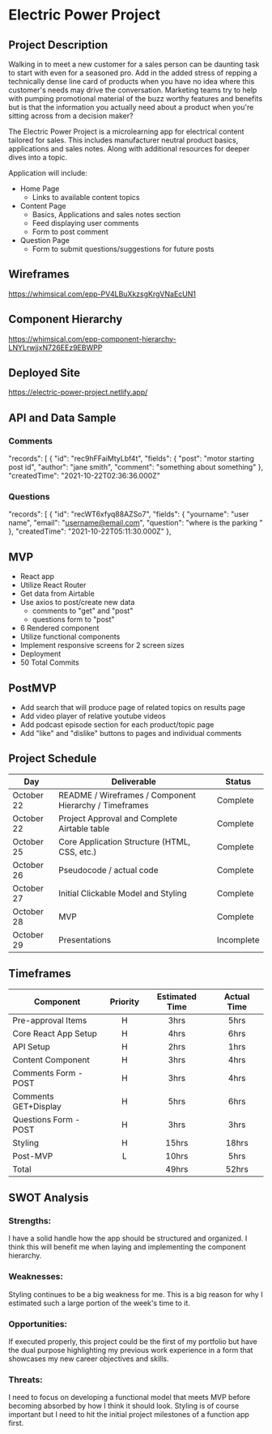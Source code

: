 # Electric Power Project

## Project Description

Walking in to meet a new customer for a sales person can be daunting task to start with even for a seasoned pro. Add in the added stress of repping a technically dense line card of products when you have no idea where this customer's needs may drive the conversation. Marketing teams try to help with pumping promotional material of the buzz worthy features and benefits but is that the information you actually need about a product when you're sitting across from a decision maker?

The Electric Power Project is a microlearning app for electrical content tailored for sales. This includes manufacturer neutral product basics, applications and sales notes. Along with additional resources for deeper dives into a topic.

Application will include:

- Home Page
  - Links to available content topics
- Content Page
  - Basics, Applications and sales notes section
  - Feed displaying user comments
  - Form to post comment
- Question Page
  - Form to submit questions/suggestions for future posts

## Wireframes

https://whimsical.com/epp-PV4LBuXkzsgKrgVNaEcUN1

## Component Hierarchy

https://whimsical.com/epp-component-hierarchy-LNYLrwjjxN726EEz9EBWPP

## Deployed Site

https://electric-power-project.netlify.app/

## API and Data Sample

### Comments

"records": [
{
"id": "rec9hFFaiMtyLbf4t",
"fields": {
"post": "motor starting post id",
"author": "jane smith",
"comment": "something about something"
},
"createdTime": "2021-10-22T02:36:36.000Z"

### Questions

"records": [
{
"id": "recWT6xfyq88AZSo7",
"fields": {
"yourname": "user name",
"email": "username@email.com",
"question": "where is the parking "
},
"createdTime": "2021-10-22T05:11:30.000Z"
},

## MVP

- React app
- Utilize React Router
- Get data from Airtable
- Use axios to post/create new data
  - comments to "get" and "post"
  - questions form to "post"
- 6 Rendered component
- Utilize functional components
- Implement responsive screens for 2 screen sizes
- Deployment
- 50 Total Commits

## PostMVP

- Add search that will produce page of related topics on results page
- Add video player of relative youtube videos
- Add podcast episode section for each product/topic page
- Add "like" and "dislike" buttons to pages and individual comments

## Project Schedule

| Day        | Deliverable                                            | Status     |
| ---------- | ------------------------------------------------------ | ---------- |
| October 22 | README / Wireframes / Component Hierarchy / Timeframes | Complete   |
| October 22 | Project Approval and Complete Airtable table           | Complete   |
| October 25 | Core Application Structure (HTML, CSS, etc.)           | Complete   |
| October 26 | Pseudocode / actual code                               | Complete   |
| October 27 | Initial Clickable Model and Styling                    | Complete   |
| October 28 | MVP                                                    | Complete   |
| October 29 | Presentations                                          | Incomplete |

## Timeframes

| Component             | Priority | Estimated Time | Actual Time |
| --------------------- | :------: | :------------: | :---------: |
| Pre-approval Items    |    H     |      3hrs      |    5hrs     |
| Core React App Setup  |    H     |      4hrs      |    6hrs     |
| API Setup             |    H     |      2hrs      |    1hrs     |
| Content Component     |    H     |      3hrs      |    4hrs     |
| Comments Form - POST  |    H     |      3hrs      |    4hrs     |
| Comments GET+Display  |    H     |      5hrs      |    6hrs     |
| Questions Form - POST |    H     |      3hrs      |    3hrs     |
| Styling               |    H     |     15hrs      |    18hrs    |
| Post-MVP              |    L     |     10hrs      |    5hrs     |
| Total                 |          |     49hrs      |    52hrs    |

## SWOT Analysis

### Strengths:

I have a solid handle how the app should be structured and organized. I think this will benefit me when laying and implementing the component hierarchy.

### Weaknesses:

Styling continues to be a big weakness for me. This is a big reason for why I estimated such a large portion of the week's time to it.

### Opportunities:

If executed properly, this project could be the first of my portfolio but have the dual purpose highlighting my previous work experience in a form that showcases my new career objectives and skills.

### Threats:

I need to focus on developing a functional model that meets MVP before becoming absorbed by how I think it should look. Styling is of course important but I need to hit the initial project milestones of a function app first.
